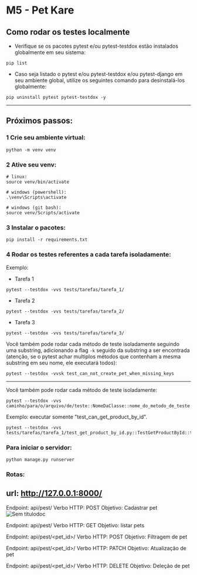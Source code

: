 # M5 - Pet Kare

## Como rodar os testes localmente

-   Verifique se os pacotes pytest e/ou pytest-testdox estão instalados globalmente em seu sistema:

```shell
pip list
```

-   Caso seja listado o pytest e/ou pytest-testdox e/ou pytest-django em seu ambiente global, utilize os seguintes comando para desinstalá-los globalmente:

```shell
pip uninstall pytest pytest-testdox -y
```

<hr>

## Próximos passos:

### 1 Crie seu ambiente virtual:

```shell
python -m venv venv
```

### 2 Ative seu venv:

```shell
# linux:
source venv/bin/activate

# windows (powershell):
.\venv\Scripts\activate

# windows (git bash):
source venv/Scripts/activate
```

### 3 Instalar o pacotes:

```shell
pip install -r requirements.txt
```

### 4 Rodar os testes referentes a cada tarefa isoladamente:

Exemplo:

-   Tarefa 1

```shell
pytest --testdox -vvs tests/tarefas/tarefa_1/
```

-   Tarefa 2

```shell
pytest --testdox -vvs tests/tarefas/tarefa_2/
```

-   Tarefa 3

```shell
pytest --testdox -vvs tests/tarefas/tarefa_3/
```

Você também pode rodar cada método de teste isoladamente seguindo uma substring, adicionando a flag `-k` seguido da substring a ser encontrada
(atenção, se o pytest achar multiplos métodos que contenham a mesma substring em seu nome, ele executará todos):

```shell
pytest --testdox -vvsk test_can_not_create_pet_when_missing_keys
```

<hr>

Você também pode rodar cada método de teste isoladamente:

```shell
pytest --testdox -vvs caminho/para/o/arquivo/de/teste::NomeDaClasse::nome_do_metodo_de_teste
```

Exemplo: executar somente "test_can_get_product_by_id".

```shell
pytest --testdox -vvs tests/tarefas/tarefa_1/test_get_product_by_id.py::TestGetProductById::test_can_get_product_by_id
```

### Para iniciar o servidor:

```
python manage.py runserver
```

### Rotas:

## url: http://127.0.0.1:8000/

Endpoint: api/pest/
Verbo HTTP: POST
Objetivo: Cadastrar pet
![Sem títulodoc](https://user-images.githubusercontent.com/103224186/230748121-48134458-97ce-4ddd-aba5-6486a34a8ac6.png)

Endpoint: api/pest/
Verbo HTTP: GET
Objetivo: listar pets

Endpoint: api/pest/<pet_id>/
Verbo HTTP: POST
Objetivo: Filtragem de pet

Endpoint: api/pest/<pet_id>/
Verbo HTTP: PATCH
Objetivo: Atualização de pet

Endpoint: api/pest/<pet_id>/
Verbo HTTP: DELETE
Objetivo: Deleção de pet
